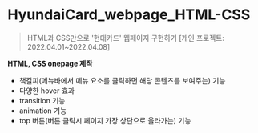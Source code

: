 # HyundaiCard_webpage_HTML-CSS
>HTML과 CSS만으로 '현대카드' 웹페이지 구현하기
[개인 프로젝트: 2022.04.01~2022.04.08]

**HTML, CSS onepage 제작**

* 책갈피(메뉴바에서 메뉴 요소를 클릭하면 해당 콘텐츠를 보여주는) 기능
* 다양한 hover 효과 
* transition 기능
* animation 기능
* top 버튼(버튼 클릭시 페이지 가장 상단으로 올라가는) 기능
